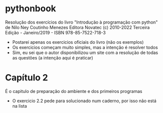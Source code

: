 # pythonbook

Resolução dos exercícios do livro "Introdução à programação com python" de Nilo Ney Coutinho Menezes
Editora Novatec (c) 2010-2022
Terceira Edição - Janeiro/2019 - ISBN 978-85-7522-718-3

- Postarei apenas os exercicios oficiais do livro (não os exemplos)
- Os exercicios começam muito simples, mas a intenção é resolver todos
- Sim, eu sei que o autor disponibilizou um site com a resolução de todas as questões (a intenção aqui é praticar)

# Capítulo 2
É o capitulo de preparação do ambiente e dos primeiros programas
- O exercicio 2.2 pede para solucionado num caderno, por isso não está na lista
